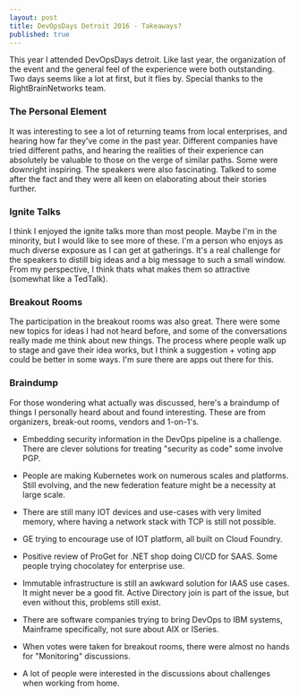 ```yaml
---
layout: post
title: DevOpsDays Detroit 2016 - Takeaways?
published: true
---
```

This year I attended DevOpsDays detroit.  Like last year, the organization of the event and the general feel of the experience were both outstanding. Two days seems like a lot at first, but it flies by.  Special thanks to the RightBrainNetworks team. 

### The Personal Element

It was interesting to see a lot of returning teams from local enterprises, and hearing how far they've come in the past year. Different companies have tried different paths, and hearing the realities of their experience can absolutely be valuable to those on the verge of similar paths. Some were downright inspiring.   The speakers were also fascinating. Talked to some after the fact and they were all keen on elaborating about their stories further. 

### Ignite Talks

I think I enjoyed the ignite talks more than most people. Maybe I'm in the minority, but I would like to see more of these.  I'm a person who enjoys as much diverse exposure as I can get at gatherings.  It's a real challenge for the speakers to distill big ideas and a big message to such a small window. From my perspective, I think thats what makes them so attractive (somewhat like a TedTalk).  

### Breakout Rooms

The participation in the breakout rooms was also great. There were some new topics for ideas I had not heard before, and some of the conversations really made me think about new things. The process where people walk up to stage and gave their idea works, but I think a suggestion + voting app could be better in some ways.  I'm sure there are apps out there for this. 

### Braindump

For those wondering what actually was discussed, here's a braindump of things I personally heard about and found interesting. These are from organizers, break-out rooms, vendors and 1-on-1's. 

* Embedding security information in the DevOps pipeline is a challenge. There are clever solutions for treating "security as code" some involve PGP. 

* People are making Kubernetes work on numerous scales and platforms.  Still evolving, and the new federation feature might be a necessity at large scale. 

* There are still many IOT devices and use-cases with very limited memory, where having a network stack with TCP is still not possible. 

* GE trying to encourage use of IOT platform, all built on Cloud Foundry.

* Positive review of ProGet for .NET shop doing CI/CD for SAAS. Some people trying chocolatey for enterprise use. 

* Immutable infrastructure is still an awkward solution for IAAS use cases. It might never be a good fit. Active Directory join is part of the issue, but even without this, problems still exist. 

* There are software companies trying to bring DevOps to IBM systems, Mainframe specifically, not sure about AIX or ISeries. 

* When votes were taken for breakout rooms, there were almost no hands for "Monitoring" discussions.

* A lot of people were interested in the discussions about challenges when working from home. 

